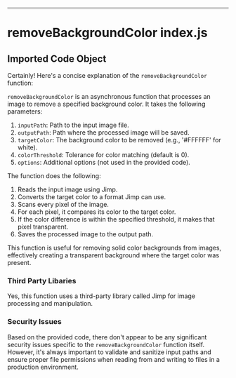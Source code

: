 

  

  

  

  

  

  

  

---
# removeBackgroundColor index.js
## Imported Code Object
Certainly! Here's a concise explanation of the `removeBackgroundColor` function:

`removeBackgroundColor` is an asynchronous function that processes an image to remove a specified background color. It takes the following parameters:

1. `inputPath`: Path to the input image file.
2. `outputPath`: Path where the processed image will be saved.
3. `targetColor`: The background color to be removed (e.g., '#FFFFFF' for white).
4. `colorThreshold`: Tolerance for color matching (default is 0).
5. `options`: Additional options (not used in the provided code).

The function does the following:

1. Reads the input image using Jimp.
2. Converts the target color to a format Jimp can use.
3. Scans every pixel of the image.
4. For each pixel, it compares its color to the target color.
5. If the color difference is within the specified threshold, it makes that pixel transparent.
6. Saves the processed image to the output path.

This function is useful for removing solid color backgrounds from images, effectively creating a transparent background where the target color was present.

### Third Party Libaries

Yes, this function uses a third-party library called Jimp for image processing and manipulation.

### Security Issues

Based on the provided code, there don't appear to be any significant security issues specific to the `removeBackgroundColor` function itself. However, it's always important to validate and sanitize input paths and ensure proper file permissions when reading from and writing to files in a production environment.


  